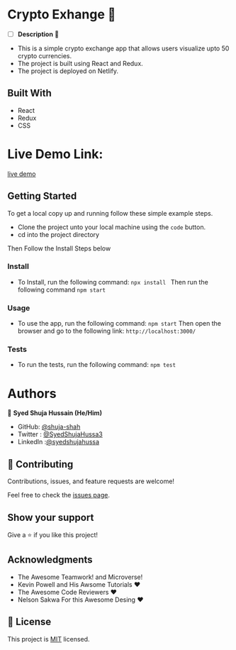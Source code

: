 # **Crypto Exhange** :gem:

- [ ] **Description** :memo:
- This is a simple crypto exchange app that allows users visualize upto 50 crypto currencies.
- The project is built using React and Redux.
- The project is deployed on Netlify.

## Built With

- React
- Redux
- CSS

# Live Demo Link:
[live demo](https://cryptoxe.netlify.app)

## Getting Started
To get a local copy up and running follow these simple example steps.

- Clone the project unto your local machine using the ``` code ``` button.
- cd into the project directory


Then Follow the Install Steps below

### Install
 - To Install, run the following command:
``` npx install  ```
Then run the following command
``` npm start ```

### Usage
- To use the app, run the following command:
``` npm start ```
Then open the browser and go to the following link:
``` http://localhost:3000/ ```


### Tests
- To run the tests, run the following command:
``` npm test ```

# Authors

👤 **Syed Shuja Hussain (He/Him)**

- GitHub: [@shuja-shah](https://github.com/shuja-shah)
- Twitter : [@SyedShujaHussa3](https://twitter.com/SyedShujaHussa3)
- LinkedIn :[@syedshujahussa](https://www.linkedin.com/in/syedshujahussa/)



## 🤝 Contributing

Contributions, issues, and feature requests are welcome!

Feel free to check the [issues page](../../issues/).

## Show your support

Give a ⭐️ if you like this project!

## Acknowledgments

- The Awesome Teamwork! and Microverse!
- Kevin Powell and His Awsome Tutorials :heart:
- The Awesome Code Reviewers :heart:
-  Nelson Sakwa For this Awesome Desing :heart:

## 📝 License

This project is [MIT](./MIT.md) licensed.

